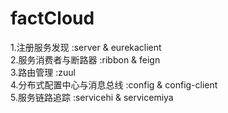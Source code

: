 # factCloud
1.注册服务发现 :server & eurekaclient<br>
2.服务消费者与断路器 :ribbon & feign<br>
3.路由管理 :zuul<br>
4.分布式配置中心与消息总线 :config & config-client<br>
5.服务链路追踪 :servicehi & servicemiya
